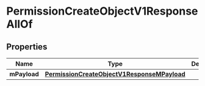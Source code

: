 

# PermissionCreateObjectV1ResponseAllOf


## Properties

| Name | Type | Description | Notes |
|------------ | ------------- | ------------- | -------------|
|**mPayload** | [**PermissionCreateObjectV1ResponseMPayload**](PermissionCreateObjectV1ResponseMPayload.md) |  |  |



